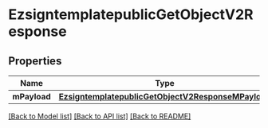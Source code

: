 # EzsigntemplatepublicGetObjectV2Response

## Properties
Name | Type | Description | Notes
------------ | ------------- | ------------- | -------------
**mPayload** | [**EzsigntemplatepublicGetObjectV2ResponseMPayload**](EzsigntemplatepublicGetObjectV2ResponseMPayload.md) |  | 

[[Back to Model list]](../README.md#documentation-for-models) [[Back to API list]](../README.md#documentation-for-api-endpoints) [[Back to README]](../README.md)



